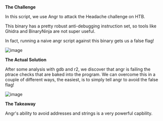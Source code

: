 **The Challenge**

In this script, we use Angr to attack the Headache challenge on HTB.

This binary has a pretty robust anti-debugging instruction set, so tools like Ghidra and BinaryNinja are not super useful.

In fact, running a naive angr script against this binary gets us a false flag!

![image](https://user-images.githubusercontent.com/22229087/192160117-1b0093b0-36b7-42b2-8189-ad10fcd349e2.png)

**The Actual Solution**

After some analysis with gdb and r2, we discover that angr is failing the ptrace checks that are baked into the program. We can overcome this in a couple of different ways, the easiest, is to simply tell angr to avoid the false flag!

![image](https://user-images.githubusercontent.com/22229087/192160801-92873020-4881-4030-b2cd-a690ecb1df8f.png)


**The Takeaway**

Angr's ability to avoid addresses and strings is a very powerful capbility.

